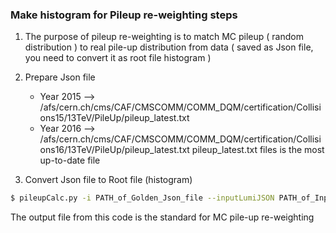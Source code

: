 ### Make histogram for **Pileup re-weighting** steps  
1. The purpose of pileup re-weighting is to match MC pileup ( random distribution ) to real pile-up distribution from data ( saved as Json file, you need to convert it as root file histogram )  

2. Prepare Json file  
	- Year 2015 -->  /afs/cern.ch/cms/CAF/CMSCOMM/COMM_DQM/certification/Collisions15/13TeV/PileUp/pileup_latest.txt
	- Year 2016 -->  /afs/cern.ch/cms/CAF/CMSCOMM/COMM_DQM/certification/Collisions16/13TeV/PileUp/pileup_latest.txt
pileup_latest.txt files is the most up-to-date file  

3. Convert Json file to Root file (histogram)  
```bash
$ pileupCalc.py -i PATH_of_Golden_Json_file --inputLumiJSON PATH_of_Input_Lumi_Json_file --calcMode true --minBiasXsec 71300 --maxPileupBin 100 --numPileupBins 100 Output_file_name.root
```

The output file from this code is the standard for MC pile-up re-weighting  

